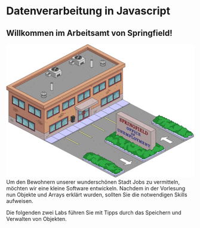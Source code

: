 # Datenverarbeitung in Javascript

## Willkommen im Arbeitsamt von Springfield!
![img.png](img/office.png)
Um den Bewohnern unserer wunderschönen Stadt Jobs zu vermitteln, möchten wir eine kleine Software entwickeln. 
Nachdem in der Vorlesung nun Objekte und Arrays erklärt wurden, sollten Sie die notwendigen Skills aufweisen.

Die folgenden zwei Labs führen Sie mit Tipps durch das Speichern und Verwalten von Objekten.

